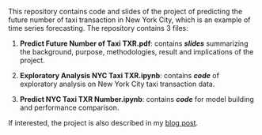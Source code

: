 This repository contains code and slides of the project of predicting the future number of taxi transaction in New York City, which is an example of time series forecasting. The repository contains 3 files:

1. **Predict Future Number of Taxi TXR.pdf**: contains ***slides*** summarizing the background, purpose, methodologies, result and implications of the project.
   
2. **Exploratory Analysis NYC Taxi TXR.ipynb**: contains ***code*** of exploratory analysis on  New York City taxi transaction data.

3. **Predict NYC Taxi TXR Number.ipynb**: contains ***code*** for model building and performance comparison.

If interested, the project is also described in my [blog post](https://halfmoonliu.github.io/posts/predict-future-number-of-taxi-transactions/).
   
